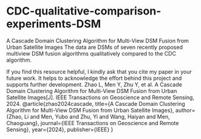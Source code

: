 # CDC-qualitative-comparison-experiments-DSM
A Cascade Domain Clustering Algorithm for Multi-View DSM Fusion from Urban Satellite Images
The data are DSMs of seven recently proposed multiview DSM fusion algorithms qualitatively compared to the CDC algorithm.

If you find this resource helpful, I kindly ask that you cite my paper in your future work. It helps to acknowledge the effort behind this project and supports further development.
Zhao L, Men Y, Zhu Y, et al. A Cascade Domain Clustering Algorithm for Multi-View DSM Fusion from Urban Satellite Images[J]. IEEE Transactions on Geoscience and Remote Sensing, 2024.
@article{zhao2024cascade,
  title={A Cascade Domain Clustering Algorithm for Multi-View DSM Fusion from Urban Satellite Images},
  author={Zhao, Li and Men, Yubo and Zhu, Yi and Wang, Haiyan and Men, Chaoguang},
  journal={IEEE Transactions on Geoscience and Remote Sensing},
  year={2024},
  publisher={IEEE}
}
